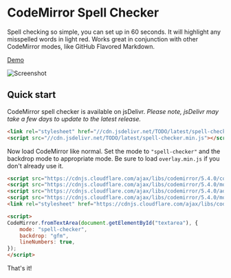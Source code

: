 # CodeMirror Spell Checker
Spell checking so simple, you can set up in 60 seconds. It will highlight any misspelled words in light red. Works great in conjunction with other CodeMirror modes, like GitHub Flavored Markdown.

[Demo](http://nextstepwebs.github.io/codemirror-spell-checker/)

![Screenshot](http://i.imgur.com/7yb5Nne.png)

## Quick start
CodeMirror spell checker is available on jsDelivr. *Please note, jsDelivr may take a few days to update to the latest release.*

```HTML
<link rel="stylesheet" href="//cdn.jsdelivr.net/TODO/latest/spell-checker.min.css">
<script src="//cdn.jsdelivr.net/TODO/latest/spell-checker.min.js"></script>
```

Now load CodeMirror like normal. Set the mode to `"spell-checker"` and the backdrop mode to appropriate mode. Be sure to load `overlay.min.js` if you don't already use it.

```HTML
<script src="https://cdnjs.cloudflare.com/ajax/libs/codemirror/5.4.0/codemirror.min.js"></script>
<script src="https://cdnjs.cloudflare.com/ajax/libs/codemirror/5.4.0/mode/markdown/markdown.min.js"></script>
<script src="https://cdnjs.cloudflare.com/ajax/libs/codemirror/5.4.0/addon/mode/overlay.min.js"></script>
<script src="https://cdnjs.cloudflare.com/ajax/libs/codemirror/5.4.0/mode/gfm/gfm.min.js"></script>
<link rel="stylesheet" href="https://cdnjs.cloudflare.com/ajax/libs/codemirror/5.4.0/codemirror.min.css">

<script>
CodeMirror.fromTextArea(document.getElementById("textarea"), {
	mode: "spell-checker",
	backdrop: "gfm",
	lineNumbers: true,
});
</script>
```

That's it!